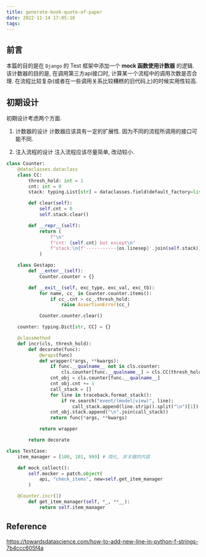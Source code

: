 ```yaml
---
title: generate-book-quote-of-paper
date: 2022-11-14 17:05:18
tags:
---
```


## 前言

本篇的目的是在 `Django` 的 Test 框架中添加一个 __mock 函数使用计数器__ 的逻辑. 该计数器的目的是, 在调用第三方api接口时, 计算某一个流程中的调用次数是否合理. 在流程比较复杂(或者在一些调用关系比较糟糕的旧代码上)的时候实用性较高.

## 初期设计

初期设计考虑两个方面.

1. 计数器的设计
    计数器应该具有一定的扩展性. 因为不同的流程所调用的接口可能不同.

2. 注入流程的设计
    注入流程应该尽量简单, 改动较小.

```python
class Counter:
    @dataclasses.dataclass
    class CC:
        thresh_hold: int = 1
        cnt: int = 0
        stack: typing.List[str] = dataclasses.field(default_factory=list)

        def clear(self):
            self.cnt = 0
            self.stack.clear()

        def __repr__(self):
            return (
                f"\n"
                f"cnt: {self.cnt} but except\n"
                f"stack:\n{f'-----------{os.linesep}'.join(self.stack)}"
            )

    class Gestapo:
        def __enter__(self):
            Counter.counter = {}

        def __exit__(self, exc_type, exc_val, exc_tb):
            for name, cc_ in Counter.counter.items():
                if cc_.cnt > cc_.thresh_hold:
                    raise AssertionError(cc_)

            Counter.counter.clear()

    counter: typing.Dict[str, CC] = {}

    @classmethod
    def incr(cls, thresh_hold):
        def decorate(func):
            @wraps(func)
            def wrapper(*args, **kwargs):
                if func.__qualname__ not in cls.counter:
                    cls.counter[func.__qualname__] = cls.CC(thresh_hold=thresh_hold)
                cnt_obj = cls.counter[func.__qualname__]
                cnt_obj.cnt += 1
                call_stack = []
                for line in traceback.format_stack():
                    if re.search("event/(model|view)", line):
                        call_stack.append(line.strip().split("\n")[1])
                cnt_obj.stack.append("\n".join(call_stack))
                return func(*args, **kwargs)

            return wrapper

        return decorate
```

```python
class TestCase:
    item_manager = [100, 101, 999] # 简化, 非关键的内容

    def mock_collect():
        self.mocker = patch.object(
            api, "check_items", new=self.get_item_manager
        )

    @Counter.incr(1)
        def get_item_manager(self, *_, **__):
            return self.item_manager
```

## Reference
https://towardsdatascience.com/how-to-add-new-line-in-python-f-strings-7b4ccc605f4a